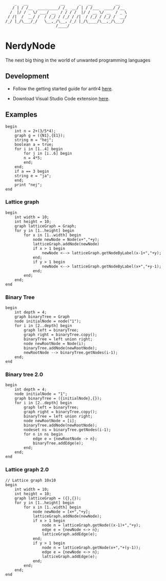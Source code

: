 ```
    _   __              __      _   __          __
   / | / /__  _________/ /_  __/ | / /___  ____/ /__
  /  |/ / _ \/ ___/ __  / / / /  |/ / __ \/ __  / _ \
 / /|  /  __/ /  / /_/ / /_/ / /|  / /_/ / /_/ /  __/
/_/ |_/\___/_/   \__,_/\__, /_/ |_/\____/\__,_/\___/
                      /____/
```

# NerdyNode

The next big thing in the world of unwanted programming languages

## Development

- Follow the getting started guide for antlr4 [here](https://github.com/antlr/antlr4/blob/master/doc/getting-started.md).

- Download Visual Studio Code extension [here](https://marketplace.visualstudio.com/items?itemName=mike-lischke.vscode-antlr4).

## Examples

```
begin
    int n = 2+(3/5*4);
    graph g = ({N1},{E1});
    string m = "hej";
    boolean a = true;
    for i in [1..4] begin
        for j in [i..6] begin
        n = 4*5;
        end;
    end;
    if a == 3 begin
    string e = "ja";
    end;
    print "nej";
end
```

### Lattice graph

```
begin
    int width = 10;
    int height = 10;
    graph latticeGraph = Graph;
    for y in [1..height] begin
        for x in [1..width] begin
            node newNode = Node(x+","+y);
            latticeGraph.addNode(newNode)
            if x > 1 begin
                newNode <--> latticeGraph.getNodeByLabel(x-1+","+y);
            end;
            if y > 1 begin
                newNode <--> latticeGraph.getNodeByLabel(x+","+y-1);
            end;
        end;
    end;
end
```

### Binary Tree

```
begin
    int depth = 4;
    graph binaryTree = Graph
    node initialNode = node("1");
    for i in [2..depth] begin
        graph left = binaryTree;
        graph right = binaryTree.copy();
        binaryTree = left union right;
        node newRootNode = Node(i);
        binaryTree.addNode(newRootNode);
        newRootNode --> binaryTree.getNodes(i-1);
    end;
end
```

### Binary tree 2.0

```
begin
    int depth = 4;
    node initialNode = "1";
    graph binaryTree = ({initialNode},{});
    for i in [2..depth] begin
        graph left = binaryTree;
        graph right = binaryTree.copy();
        binaryTree = left union right;
        node newRootNode = [i];
        binaryTree.addNode(newRootNode);
        nodeset ns = binaryTree.getNodes(i-1);
        for n in ns begin
            edge e = {newRootNode -> n};
            binaryTree.addEdge(e);
        end;
    end;
end
```

### Lattice graph 2.0

```
// Lattice graph 10x10
begin
    int width = 10;
    int height = 10;
    graph latticeGraph = ({},{});
    for y in [1..height] begin
        for x in [1..width] begin
            node newNode = [x+","+y];
            latticeGraph.addNode(newNode);
            if x > 1 begin
                node n = latticeGraph.getNode((x-1)+","+y);
                edge e = {newNode <-> n};
                latticeGraph.addEdge(e);
            end;
            if y > 1 begin
                node n = latticeGraph.getNode(x+","+(y-1));
                edge e = {newNode <-> n};
                latticeGraph.addEdge(e);
            end;
        end;
    end;
end
```
